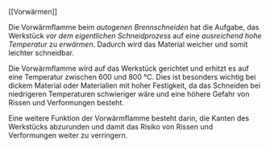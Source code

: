 [[Vorwärmen]]

Die Vorwärmflamme beim *autogenen Brennschneiden* hat die Aufgabe, das Werkstück *vor dem eigentlichen Schneidprozess* auf eine *ausreichend hohe Temperatur* zu *erwärmen*. Dadurch wird das Material weicher und somit leichter schneidbar. 

Die Vorwärmflamme wird auf das Werkstück gerichtet und erhitzt es auf eine Temperatur zwischen 600 und 800 °C. Dies ist besonders wichtig bei dickem Material oder Materialien mit hoher Festigkeit, da das Schneiden bei niedrigeren Temperaturen schwieriger wäre und eine höhere Gefahr von Rissen und Verformungen besteht.

Eine weitere Funktion der Vorwärmflamme besteht darin, die Kanten des Werkstücks abzurunden und damit das Risiko von Rissen und Verformungen weiter zu verringern.
